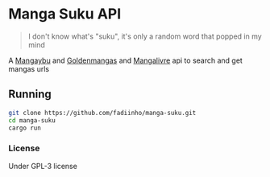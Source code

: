# Manga Suku API

> I don't know what's "suku", it's only a random word that popped in my mind

A [Mangaybu](https://mangayabu.top) and [Goldenmangas](https://goldenmangas.top)
and [Mangalivre](https://mangalivre.net) api to search and get mangas urls

## Running

```bash
git clone https://github.com/fadiinho/manga-suku.git
cd manga-suku
cargo run
```

### License

Under GPL-3 license
